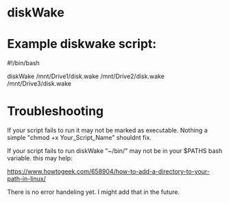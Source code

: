 # diskWake

# Example diskwake script:

#!/bin/bash

diskWake /mnt/Drive1/disk.wake /mnt/Drive2/disk.wake /mnt/Drive3/disk.wake

# Troubleshooting 
If your script fails to run it may not be marked as executable. Nothing a simple "chmod +x Your_Script_Name" shouldnt fix.

If your script fails to run diskWake "~/bin/" may not be in your $PATHS bash variable. this may help:

https://www.howtogeek.com/658904/how-to-add-a-directory-to-your-path-in-linux/

There is no error handeling yet. I might add that in the future.
